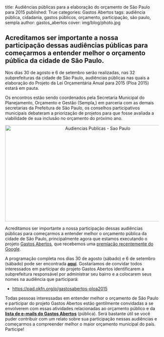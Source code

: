 title: Audiências públicas para a elaboração do orçamento de São Paulo para 2015
published: True
categories: Gastos Abertos
tags: audiência pública, cidadania, gastos públicos, orçamento, participação, são paulo, sempla
author: gastos_abertos
cover: img/blog/photo.jpg

## Acreditamos ser importante a nossa participação dessas audiências públicas para começarmos a entender melhor o orçamento pública da cidade de São Paulo.
Nos dias 30 de agosto e 6 de setembro serão realizadas, nas 32 subprefeituras da cidade de São Paulo, audiências públicas nas quais a elaboração do Projeto da Lei Orçamentária Anual para 2015 (Ploa 2015) estará em pauta.

Os encontros estão sendo coordenados pela Secretaria Municipal do Planejamento, Orçamento e Gestão (Sempla,) em parceria com as demais secretarias da Prefeitura de São Paulo, os conselhos participativos municipais debateram a priorização de projetos para que fosse avaliada a viabilidade de sua inclusão no orçamento do próximo ano.
<p style="text-align: center;"><a href="http://planejasampa.prefeitura.sp.gov.br/index.php/noticia/elaboracao-do-orcamento-da-cidade-para-2015-sera-debatido-em-32-audiencias-publicas/"><img class="aligncenter size-large wp-image-1809" alt="Audiencias Publicas - Sao Paulo" src="http://br.okblogfarm.org/files/2014/08/Audiencias-Publicas-Sao-Paulo-1024x548.png" width="591" height="316" /></a></p>
Acreditamos ser importante a nossa participação dessas audiências públicas para começarmos a entender melhor o orçamento pública da cidade de São Paulo, principalmente agora que estamos executando o projeto <a href="http://br.okfn.org/category/gastos-abertos-2/">Gastos Abertos</a>, que recebemos uma <a href="http://br.okfn.org/2014/05/10/escola-de-dados-recebe-premiacao-na-final-do-desafio-de-impacto-social-google-brasil/">premiação recentemente do Google</a>.

A programação completa nos dias 30 de agosto (sábado) e 6 de setembro (sábado) pode ser encontrada <a href="http://planejasampa.prefeitura.sp.gov.br/index.php/noticia/elaboracao-do-orcamento-da-cidade-para-2015-sera-debatido-em-32-audiencias-publicas/" target="_blank"><strong>aqui</strong></a>. Gostaríamos de convidar todos interessados em participar do projeto Gastos Abertos identificarem a subprefeitura responsável por administrar seu bairro e a colocarem seus nomes na audiência que participará:
<ul>
	<li><a href="https://pad.okfn.org/p/gastosabertos-ploa2015" target="_blank">https://pad.okfn.org/p/gastosabertos-ploa2015</a></li>
</ul>
Todas pessoas interessadas em entender melhor o orçamento de São Paulo e participar do projeto Gastos Abertos estão gentilmente convidadas a se envolverem com essas atividades relacionadas ao orçamento público e da <strong><a href="https://groups.google.com/forum/#!forum/gastosabertos" target="_blank">lista de e-mails do Gastos Abertos</a></strong> (pública). Será bastante útil se você puder contribuir com um relato sobre sua participação nessas audiências e começarmos a compreender melhor o maior orçamento municipal do país. Participe!